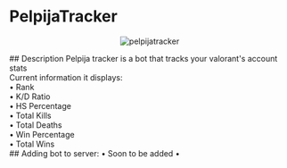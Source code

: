 # PelpijaTracker
<p align="center">
  <img src="https://user-images.githubusercontent.com/53817791/122109066-8855e180-ce4f-11eb-947e-10a73147585d.jpg" alt="pelpijatracker"/>
</p>
## Description
Pelpija tracker is a bot that tracks your valorant's account stats <br />
Current information it displays: <br />
• Rank<br />
• K/D Ratio<br />
• HS Percentage<br />
• Total Kills<br />
• Total Deaths<br />
• Win Percentage<br />
• Total Wins<br />
## Adding bot to server:
• Soon to be added •<br />
